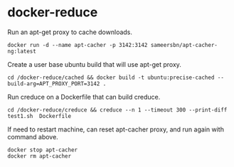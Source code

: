 # docker-reduce

Run an apt-get proxy to cache downloads.

    docker run -d --name apt-cacher -p 3142:3142 sameersbn/apt-cacher-ng:latest

Create a user base ubuntu build that will use apt-get proxy.

    cd /docker-reduce/cached && docker build -t ubuntu:precise-cached --build-arg=APT_PROXY_PORT=3142 .


Run creduce on a Dockerfile that can build creduce.

    cd /docker-reduce/creduce && creduce --n 1 --timeout 300 --print-diff test1.sh  Dockerfile

If need to restart machine, can reset apt-cacher proxy, and run again with command above.

    docker stop apt-cacher
    docker rm apt-cacher
